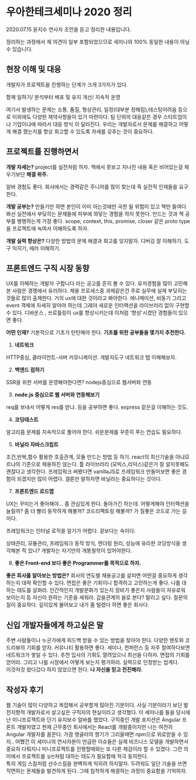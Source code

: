 # 우아한테크세미나 2020 정리

2020.07.15 윤지수 연사자 조언을 듣고 정리한 내용입니다.

정리하는 과정에서 제 의견이 일부 포함되었으므로 세미나와 100% 동일한 내용이 아닐 수 있습니다.

## 현장 이해 및 대응

개발자가 프로젝트을 진행하는 단계가 크게 3가지가 있다.

함께 일하기/ 분석부터 배포 및 유지 개선/ 지속적 운영

여기서 발생하는 문제는 소통, 품질, 형상관리, 일정(대부분 정해짐),테스팅어려움 등으로 이외에도 다양한 제약사항들이 있기 마련이다. 팀 단위의 대응같은 경우 스타트업이냐 기업이냐에 따라서 대응 방식 이 달라진다. 우리는 개발자로서 문제를 해결하고 어떻게 해결 했는지를 항상 회고할 수 있도록 자세를 갖추는 것이 중요하다.

## 프로젝트를 진행하면서

**개발 자세는?** project를 실전처럼 하자. 책에서 못보고 지나친 내용 혹은 비어있는걸 채우기보단 **해결 위주.**

알바 경험도 좋다. 회사에서는 경력같은 주니어를 많이 찾는데 즉 실전적 인재들을 요구한다.

**개발 공부는?** 만들기만 하면 본인이 이미 아는것에만 국한 될 위험이 있고 책만 들여다봐선 실전에서 부딪히는 문제들에 피부에 와닿는 경험을 하지 못한다. 만드는 것과 책 공부를 병행하는게 가장 좋다. scope, context, this, promise, closer 같은 proto type을 프로젝트에 녹여서 이해하도록 하자.

**개발 실력 향상은?** 다양한 방법의 문제 해결과 회고를 잊지말자. 디버깅 잘 이해하기. 도구 익히기, 에러 이해하기.

## 프론트엔드 구직 시장 동향

UX를 이해하는 개발자 구합니다 라는 공고를 흔히 볼 수 있다. 유저경험을 많이 고민해본 사람은 경쟁에서 유리하다. 채용 프로세스중 과제같은건 주로 실무에 실제 부딪히는 것들로 많이 출제한다. 거의 ux에 대한 것이라고 봐야한다. 에니메이션, 비동기 그리고 event 객체에 자세히 알아야 하는데 그래야 새로운 인터랙션을 라이브러리 없이 구현할 수 있다. 디바운스 , 쓰로틀링이 ux를 향상시키는데 이처럼 '향상'시켰던 경험들이 있으면 좋다.

**어떤 인재?** 기본적으로 기초가 탄탄해야 한다. **기초를 위한 공부들을 몇가지 추천한다.**

1. **네트워크**

HTTP중심, 클라이언트-서버 커뮤니케이션. 개발자도구 네트워크 탭 이해해보자.

2. **백엔드 접하기**

SSR을 위한 서버를 운영해야한다면? nodejs중심으로 웹서버와 연동

3. **node.js 중심으로 웹 서버와 연동해보기**

req를 보내서 어떻게 res를 받냐. 등을 공부하면 좋다. express 같은걸 이해하는 것도.

4. **코딩테스트**

알고리즘 문제를 지속적으로 풀어야 한다. 쉬운문제를 꾸준히 푸는 연습도 필요하다.

5. **바닐라 자바스크립트**

조건,반복,함수 활용한 호출관계, 모듈 만드는 방법 등 하기. react의 최신기술을 아냐모르냐의 기준으로 채용하진 않는다. 툴 라이브러리 (모빅스,리덕스)같은거 잘 알지못해도 괜찮다고 생각한다. 프레임워크 써봤다면 vanillaJS로 프레임워크 만들어보면 좋은 경험이 되겠지만 많이 어렵다. 결론만 말하자면 바닐라는 중요하다는 것이다.

7.  **프론트엔드 로드맵**

UX는 꾸미는거 좋아해야... 좀 관심있게 한다. 돌아가긴 하는데. 어떻게해야 인터랙션을 늘릴까? 좀 더 빨리 동작하게 해볼까? 코드리팩토링 해볼까? 가 질좋은 코드로 가는 길이다.

프레임워크는 인터널 로직을 알기가 어렵다. 겉보다는 속이다.

상태관리, 모듈관리, 프레임워크 동작 방식, 렌더링 원리, 성능에 유리한 코딩방식을 생각해본 적 있나? 개발자는 자기만의 개똥철학이 있어야한다.

8. **좋은 Front-end 보다 좋은 Programmer를 목적으로 하자.**

**좋은 회사를 알아보는 방법은?** 회사의 연도별 채용공고를 살피면 어떤걸 중요하게 생각하는지 대략 확인할 수 있다. 면접은 좋은 기회이니 합격하고 고민하는게 좋다. 나를 대하는 태도를 살펴라. 인간적인지 개발문화가 있는지 장비가 좋은지 사람들이 자유로워 보이는지 등 자신이 원하는 기준을 세워라. 갑을관계의 을로 본다? 말리고 싶다. 질문의 질이 중요하다. 깊이있게 물어보고 내가 좀 털렸다 하면 좋은 회사다.

## 신입 개발자들에게 하고싶은 말

주변 사람들이나 누군가에게 피드백 받을 수 있는 방법을 찾아야 한다. 다양한 멘토와 코드리뷰의 기회를 얻자. 커뮤니티 활용하면 좋다. 세미나, 컨퍼런스 등 자주 참여하다보면 네트워크가 쌓일 수 있다. 추천 입사의 기회도 열려있으니 최선을 다하자. 면접의 기회를 얻어라. 그리고 나를 시장에서 어떻게 보는지 평가하라. 실력으로 인정받는 업계다. <br/>
이것저것 왔다갔다 하지 않았으면 한다. **나 자신을 믿고 전진해라.**

## 작성자 후기
웹 기술이 많이 다양하고 복잡해서 공부할게 많아진 기분이다. 사실 기분이라기 보단 발전지향적 개발자로서 살고싶은 구직자의 현실이라고 생각했다. 이 세미나를 들을 당시에 난 미니프로젝트와 단기 유지보수 알바를 했었다. 구직중인 개발 포지션은 Angular 프론트 개발자였고 현재 근무중인 회사에서는 React를 개발중이지만 나는 여전히 Angular 개발자를 꿈꾼다. 가끔 앵귤러의 향기가 그리울때면 npm으로 위로받을 수 있지.. 
어쨌건 이 세미나의 연사자분이 언급한 이슈들은 실제 비즈니스 모델을 개발하면서 중요히 다뤄지니 미니프로젝트를 진행할때와는 또 다른 체감이라 할 수 있겠다. 그런 의미에서 프로젝트를 `실전`처럼 대하는 태도가 필요함에 적극 동의한다. <br/>
특히 게임 스킬처럼 선수스킬을 완벽하게 익히려 하지말자. 두려워도 일단 기술을 쓰면 직면하는 문제들을 발견하게 된다. 그때 침착하게 해결하는 과정이 중요함을 기억하자.